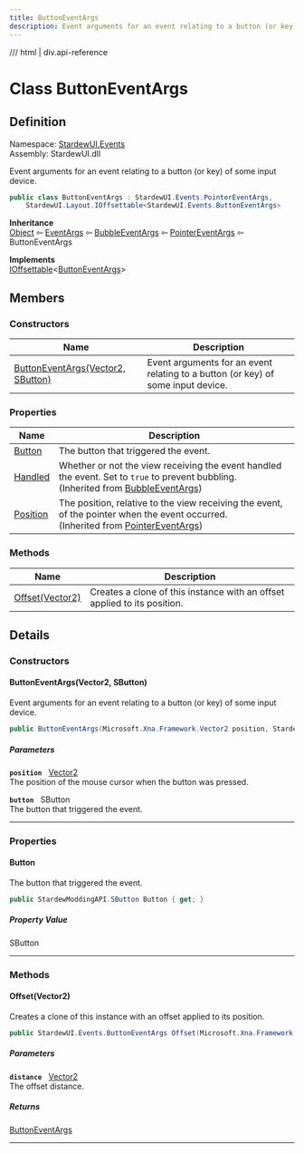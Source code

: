 ```yaml
---
title: ButtonEventArgs
description: Event arguments for an event relating to a button (or key) of some input device.
---
```


<link rel="stylesheet" href="/StardewUI/stylesheets/reference.css" />

/// html | div.api-reference

# Class ButtonEventArgs

## Definition

<div class="api-definition" markdown>

Namespace: [StardewUI.Events](index.md)  
Assembly: StardewUI.dll  

</div>

Event arguments for an event relating to a button (or key) of some input device.

```cs
public class ButtonEventArgs : StardewUI.Events.PointerEventArgs, 
    StardewUI.Layout.IOffsettable<StardewUI.Events.ButtonEventArgs>
```

**Inheritance**  
[Object](https://learn.microsoft.com/en-us/dotnet/api/system.object) ⇦ [EventArgs](https://learn.microsoft.com/en-us/dotnet/api/system.eventargs) ⇦ [BubbleEventArgs](bubbleeventargs.md) ⇦ [PointerEventArgs](pointereventargs.md) ⇦ ButtonEventArgs

**Implements**  
[IOffsettable](../layout/ioffsettable-1.md)<[ButtonEventArgs](buttoneventargs.md)>

## Members

### Constructors

 | Name | Description |
| --- | --- |
| [ButtonEventArgs(Vector2, SButton)](#buttoneventargsvector2-sbutton) | Event arguments for an event relating to a button (or key) of some input device. | 

### Properties

 | Name | Description |
| --- | --- |
| [Button](#button) | The button that triggered the event. | 
| [Handled](bubbleeventargs.md#handled) | Whether or not the view receiving the event handled the event. Set to `true` to prevent bubbling.<br><span class="muted" markdown>(Inherited from [BubbleEventArgs](bubbleeventargs.md))</span> | 
| [Position](pointereventargs.md#position) | The position, relative to the view receiving the event, of the pointer when the event occurred.<br><span class="muted" markdown>(Inherited from [PointerEventArgs](pointereventargs.md))</span> | 

### Methods

 | Name | Description |
| --- | --- |
| [Offset(Vector2)](#offsetvector2) | Creates a clone of this instance with an offset applied to its position. | 

## Details

### Constructors

#### ButtonEventArgs(Vector2, SButton)

Event arguments for an event relating to a button (or key) of some input device.

```cs
public ButtonEventArgs(Microsoft.Xna.Framework.Vector2 position, StardewModdingAPI.SButton button);
```

##### Parameters

**`position`** &nbsp; [Vector2](https://docs.monogame.net/api/Microsoft.Xna.Framework.Vector2.html)  
The position of the mouse cursor when the button was pressed.

**`button`** &nbsp; SButton  
The button that triggered the event.

-----

### Properties

#### Button

The button that triggered the event.

```cs
public StardewModdingAPI.SButton Button { get; }
```

##### Property Value

SButton

-----

### Methods

#### Offset(Vector2)

Creates a clone of this instance with an offset applied to its position.

```cs
public StardewUI.Events.ButtonEventArgs Offset(Microsoft.Xna.Framework.Vector2 distance);
```

##### Parameters

**`distance`** &nbsp; [Vector2](https://docs.monogame.net/api/Microsoft.Xna.Framework.Vector2.html)  
The offset distance.

##### Returns

[ButtonEventArgs](buttoneventargs.md)

-----


